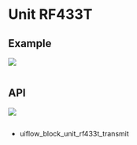 # Unit RF433T

## Example

<img class="blockly_svg" src="example.svg">

```python

```

## API

<img class="blockly_svg" src="https://m5stack.oss-cn-shenzhen.aliyuncs.com/resource/docs/static/assets/img/uiflow/blockly/unit/rf433_t/uiflow_block_unit_rf433t_transmit.svg">

```python

```

- uiflow_block_unit_rf433t_transmit

